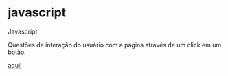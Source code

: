 # javascript
Javascript

Questões de interação do usuário com a página através de um click em um botão.<br/>

[aqui!](https://gadelhacod.github.io/javascript/ques.html)
